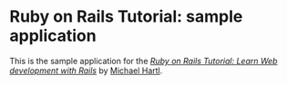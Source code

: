 # Ruby on Rails Tutorial: sample application

This is the sample application for the
[*Ruby on Rails Tutorial:
Learn Web development with Rails*](http://www.railstutorial.org/)
by [Michael Hartl](http://www.michaelhartl.com/).
